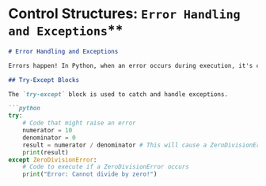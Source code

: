 
# Control Structures: `Error Handling and Exceptions`**

```markdown
# Error Handling and Exceptions

Errors happen! In Python, when an error occurs during execution, it's called an **exception**. You can "handle" these exceptions gracefully to prevent your program from crashing.

## Try-Except Blocks

The `try-except` block is used to catch and handle exceptions.

```python
try:
    # Code that might raise an error
    numerator = 10
    denominator = 0
    result = numerator / denominator # This will cause a ZeroDivisionError
    print(result)
except ZeroDivisionError:
    # Code to execute if a ZeroDivisionError occurs
    print("Error: Cannot divide by zero!")

